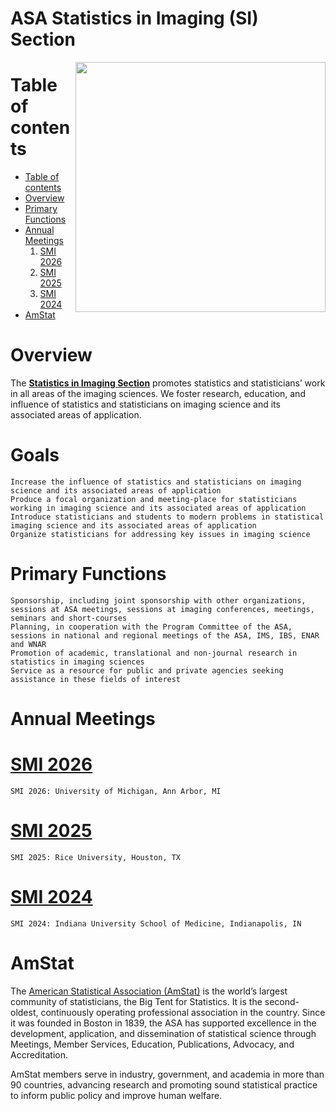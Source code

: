 # ASA Statistics in Imaging (SI) Section

<a href="https://www.statsinimaging.org/"><img align="right" width="400" src="https://github.com/ASA-SII/website/blob/main/AmStat_SiI_Logo.png?raw=true"></a>

Table of contents
=================

<!--ts-->
   * [Table of contents](#table-of-contents)
   * [Overview](#overview)
   * [Primary Functions](#primary-functions)
   * [Annual Meetings](#annual-meetings)
       1. [SMI 2026](#smi-2026)
       2. [SMI 2025](#smi-2025)
       3. [SMI 2024](#smi-2024)
   * [AmStat](#amstat)
<!--te-->

Overview
========
The **[Statistics in Imaging Section](https://www.statsinimaging.org/)** promotes statistics and statisticians’ work in all areas of the imaging sciences.
We foster research, education, and influence of statistics and statisticians on imaging science and its associated areas of application.


Goals
=====

    Increase the influence of statistics and statisticians on imaging science and its associated areas of application
    Produce a focal organization and meeting-place for statisticians working in imaging science and its associated areas of application
    Introduce statisticians and students to modern problems in statistical imaging science and its associated areas of application
    Organize statisticians for addressing key issues in imaging science

Primary Functions
=================

    Sponsorship, including joint sponsorship with other organizations, sessions at ASA meetings, sessions at imaging conferences, meetings, seminars and short-courses
    Planning, in cooperation with the Program Committee of the ASA, sessions in national and regional meetings of the ASA, IMS, IBS, ENAR and WNAR
    Promotion of academic, translational and non-journal research in statistics in imaging sciences
    Service as a resource for public and private agencies seeking assistance in these fields of interest

Annual Meetings
===============

# [SMI 2026]()

    SMI 2026: University of Michigan, Ann Arbor, MI

# [SMI 2025](https://statistics.rice.edu/events/2025-statistical-methods-imaging-conference)

    SMI 2025: Rice University, Houston, TX

# [SMI 2024](https://medicine.iu.edu/biostatistics/news-events/statistical-methods-in-imaging-conference)

    SMI 2024: Indiana University School of Medicine, Indianapolis, IN

AmStat
======
The [American Statistical Association (AmStat)](https://www.amstat.org)  is the world’s largest community of statisticians, the 
Big Tent for Statistics. It is the second-oldest, continuously operating professional association in the country. 
Since it was founded in Boston in 1839, the ASA has supported excellence in the development, application, and dissemination of 
statistical science through Meetings, Member Services, Education, Publications, Advocacy, and Accreditation.  

AmStat members serve in industry, government, and academia in more than 90 countries, advancing research and promoting
sound statistical practice to inform public policy and improve human welfare.
